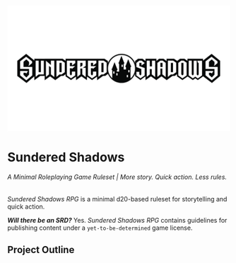 ![SSRPG Logo](./SSRPG.Logo.jpg)

<!--Add logo design above-->

# Sundered Shadows

###### A Minimal Roleplaying Game Ruleset | More story. Quick action. Less rules.

*Sundered Shadows RPG* is a minimal d20-based ruleset for storytelling and quick action.

***Will there be an SRD?*** Yes. *Sundered Shadows RPG* contains guidelines for publishing content under a `yet-to-be-determined` game license.

## Project Outline

